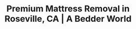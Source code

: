 ---
layout: location.njk
title: "Premium Mattress Removal in Roseville, CA | A Bedder World"
description: "Professional mattress removal in Roseville's upscale neighborhoods. Next-day pickup from Westfield Galleria area to Diamond Oaks. Call 720-263-6094."
permalink: /mattress-removal/california/sacramento/roseville/
city: "Roseville"
state: "California"
stateSlug: "california"
parentMetro: "Sacramento"
coordinates:
  lat: 38.7521
  lng: -121.2880
pricing:
  startingPrice: 125
  single: 125
  queen: 155
  king: 180
zipCodes:
  - "95661"
  - "95662"
  - "95677"
  - "95678"
  - "95747"
neighborhoods:
  - name: "Westfield Galleria Area"
    zipCodes: ["95678"]
  - name: "Diamond Oaks"
    zipCodes: ["95678"]
  - name: "Fiddyment Farm"
    zipCodes: ["95747"]
  - name: "West Roseville"
    zipCodes: ["95747"]
  - name: "Junction West"
    zipCodes: ["95678"]
  - name: "Woodcreek Oaks"
    zipCodes: ["95747"]
  - name: "Stanford Ranch"
    zipCodes: ["95661"]
  - name: "Sun City Roseville"
    zipCodes: ["95661"]
  - name: "Cirby Ranch"
    zipCodes: ["95661"]
  - name: "Highland Reserve"
    zipCodes: ["95661"]
  - name: "East Roseville"
    zipCodes: ["95661"]
  - name: "Olympus Pointe"
    zipCodes: ["95661"]
  - name: "Silverado"
    zipCodes: ["95661"]
  - name: "Creekside"
    zipCodes: ["95678"]
  - name: "Blue Oaks"
    zipCodes: ["95747"]
  - name: "Stoneridge"
    zipCodes: ["95661"]
  - name: "Maidu"
    zipCodes: ["95661"]
  - name: "Whitney Ranch"
    zipCodes: ["95747"]
nearbyCities:
  - name: "Sacramento"
    slug: "sacramento"
    distance: "16 miles southwest"
    isMetro: true
recyclingPartners:
  - "Western Placer Waste Management Authority"
  - "Recology Auburn Placer"
  - "Placer County Materials Recovery Facility"
  - "Bye Bye Mattress Program Sites"
localRegulations: "Roseville operates under Placer County waste regulations requiring proper mattress disposal through authorized collection services. The city prohibits dumping mattresses in regular waste containers. Residents can use the Western Placer Waste Management Authority facilities or participate in the Bye Bye Mattress program for free mattress recycling."
reviews:
  count: 63
  featured:
    - author: "Steven M."
      text: "Excellent service in Woodcreek Oaks! We had two king mattresses from our master and guest bedrooms that needed removal before our new furniture delivery. The team arrived exactly on time, navigated our steep driveway perfectly, and handled the tight turns in our hallway without any wall damage. Really professional operation - they even wore shoe covers which we appreciated on our hardwood floors. Fair pricing and efficient service."
      neighborhood: "Woodcreek Oaks"
    - author: "Rebecca T."
      text: "Called them for pickup in Fiddyment Farm after our old mattress got damaged during our move. They were able to schedule us for the next morning which was perfect timing. The crew brought all the right equipment for our second-floor bedroom, protected our carpet and railing, and were done in about 15 minutes. Much better experience than trying to haul it ourselves to the dump. Would definitely use again."
      neighborhood: "Fiddyment Farm"
    - author: "Michael K."
      text: "Needed mattress removal from our Sun City Roseville home after replacing our bedroom set. The team was very respectful of our community guidelines and worked efficiently to get everything loaded. They coordinated perfectly with our tight timeline between the old pickup and new delivery. Great communication throughout the process and transparent pricing with no surprise fees."
      neighborhood: "Sun City Roseville"
faqs:
  - question: "How much does mattress removal cost in Roseville?"
    answer: "Our pricing starts at $125 for single mattresses, $155 for doubles/queens, and $180 for kings or multiple pieces. This includes pickup from any level of your home and proper recycling through Placer County facilities."
  - question: "Do you serve all Roseville neighborhoods and ZIP codes?"
    answer: "Yes, we provide service throughout all of Roseville including 95661, 95662, 95677, 95678, and 95747. We cover all neighborhoods from Westfield Galleria area to Diamond Oaks and Fiddyment Farm."
  - question: "Can you navigate gated communities and HOA areas?"
    answer: "Absolutely. We regularly service gated communities like Sun City Roseville, Stanford Ranch, and Woodcreek Oaks. Our team is experienced with community access requirements and follows all HOA guidelines."
  - question: "What's your pickup timeframe for Roseville?"
    answer: "Most pickups happen within 24-48 hours of booking. We offer next-day service when our schedule allows and coordinate timing around furniture deliveries and home projects."
  - question: "Do you handle pickup from upstairs bedrooms in two-story homes?"
    answer: "Yes, we handle mattress removal from any floor of your home. Our team brings proper equipment for stairs and tight spaces common in Roseville's newer home developments."
  - question: "Are you licensed to work in Placer County?"
    answer: "Yes, we maintain full licensing and insurance coverage for all Placer County operations, including comprehensive liability protection for your property and compliance with local regulations."
  - question: "Can you remove box springs and bed frames too?"
    answer: "Absolutely. We handle complete bedroom cleanouts including box springs, metal frames, and wooden bed frames. Multiple items are covered under our bulk pricing structure."
  - question: "How do you recycle mattresses in Roseville?"
    answer: "We partner with Western Placer Waste Management Authority and participate in the Bye Bye Mattress program. About 75% of each mattress gets recycled, supporting Placer County's environmental initiatives."
pageContent:
  heroTitle: "Premium Mattress Removal in Roseville"
  heroDescription: "Professional next-day pickup serving Roseville's upscale communities. From Westfield Galleria neighborhoods to Diamond Oaks estates, we handle all mattress types with premium service standards."
  
  aboutService: "Roseville's premier mattress removal service, designed for the area's upscale communities and discerning homeowners. With over 166,000 residents in California's fastest-growing suburban city, we understand the quality standards that Roseville expects. From luxury homes in Woodcreek Oaks to modern developments in Fiddyment Farm, we provide white-glove mattress pickup throughout all neighborhoods, ensuring environmentally responsible disposal while maintaining full compliance with Placer County regulations. Our Roseville team specializes in navigating gated communities, coordinating with HOA requirements, and handling the premium home features common throughout the city. We work with Western Placer Waste Management Authority and participate in the Bye Bye Mattress program to ensure your old mattress supports Placer County's commitment to environmental sustainability."

  serviceAreasIntro: "We provide comprehensive mattress pickup services throughout all Roseville neighborhoods, covering both established communities and rapidly growing developments:"

  regulationsCompliance: "Our service ensures full compliance with all Placer County and local regulations, providing you with disposal documentation for your records and handling all required preparation steps."

  environmentalImpact: "Every mattress we collect in Roseville supports Placer County's commitment to environmental sustainability and waste reduction. Through our partnerships with Western Placer Waste Management Authority and the Bye Bye Mattress program, we've diverted thousands of mattresses from regional landfills. With over 75% of each mattress being recyclable, materials recovered include steel springs, foam, cotton, and wood - all processed through certified facilities to reduce environmental impact and support Roseville's green community initiatives."

  howItWorksScheduling: "Next-day slots available throughout Roseville. We'll confirm via text message and coordinate with furniture deliveries, home projects, and community access requirements."

  howItWorksService: "Our licensed and insured team removes your mattress from anywhere on your property, handles all county-required preparation, and navigates Roseville's upscale communities including gated access, HOA requirements, and premium home features."

  howItWorksDisposal: "Your mattress is processed through Western Placer Waste Management Authority or certified Placer County recycling facilities for responsible material recovery."

  sidebarStats:
    mattressesRemoved: "2,134"

  uniqueContent: "Roseville's position as Northern California's premier shopping destination creates unique mattress removal needs. With the region's highest retail sales and constant home upgrades, we see steady demand from homeowners refreshing bedrooms after major purchases at Westfield Galleria.

Our service integrates seamlessly with Roseville's luxury lifestyle. Whether you're upgrading master suites in Diamond Oaks, clearing guest rooms in Stanford Ranch, or helping aging parents downsize in Sun City Roseville, we coordinate timing around your premium furniture deliveries.

Every pickup appointment respects Roseville's community standards. Shopping trips to the Galleria? New furniture arriving from Pottery Barn? We schedule around your lifestyle, not the other way around.

The diverse housing throughout Roseville requires specialized handling. From custom homes with grand staircases to modern townhomes with narrow hallways, our team adapts to each property's unique architecture and access challenges.

Local regulations through Western Placer Waste Management Authority emphasize proper mattress recycling. We partner with certified facilities and the Bye Bye Mattress program to ensure every mattress follows Placer County's environmental guidelines, supporting Roseville's commitment to responsible growth.

Weather rarely impacts our service schedule. Roseville's Mediterranean climate allows consistent year-round pickups, though we coordinate carefully during winter rain to protect your premium flooring and furnishings.

Our pricing stays transparent across all ZIP codes. Whether you're in newer developments near Highway 65 or established neighborhoods closer to downtown, the same premium service rates apply to every Roseville homeowner."
---
